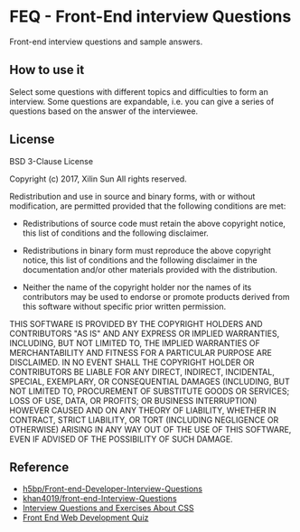 # FEQ - Front-End interview Questions

Front-end interview questions and sample answers.

## How to use it

Select some questions with different topics and difficulties to form an interview. Some questions are expandable, i.e. you can give a series of questions based on the answer of the interviewee.

## License

BSD 3-Clause License

Copyright (c) 2017, Xilin Sun
All rights reserved.

Redistribution and use in source and binary forms, with or without
modification, are permitted provided that the following conditions are met:

* Redistributions of source code must retain the above copyright notice, this
  list of conditions and the following disclaimer.

* Redistributions in binary form must reproduce the above copyright notice,
  this list of conditions and the following disclaimer in the documentation
  and/or other materials provided with the distribution.

* Neither the name of the copyright holder nor the names of its
  contributors may be used to endorse or promote products derived from
  this software without specific prior written permission.

THIS SOFTWARE IS PROVIDED BY THE COPYRIGHT HOLDERS AND CONTRIBUTORS "AS IS"
AND ANY EXPRESS OR IMPLIED WARRANTIES, INCLUDING, BUT NOT LIMITED TO, THE
IMPLIED WARRANTIES OF MERCHANTABILITY AND FITNESS FOR A PARTICULAR PURPOSE ARE
DISCLAIMED. IN NO EVENT SHALL THE COPYRIGHT HOLDER OR CONTRIBUTORS BE LIABLE
FOR ANY DIRECT, INDIRECT, INCIDENTAL, SPECIAL, EXEMPLARY, OR CONSEQUENTIAL
DAMAGES (INCLUDING, BUT NOT LIMITED TO, PROCUREMENT OF SUBSTITUTE GOODS OR
SERVICES; LOSS OF USE, DATA, OR PROFITS; OR BUSINESS INTERRUPTION) HOWEVER
CAUSED AND ON ANY THEORY OF LIABILITY, WHETHER IN CONTRACT, STRICT LIABILITY,
OR TORT (INCLUDING NEGLIGENCE OR OTHERWISE) ARISING IN ANY WAY OUT OF THE USE
OF THIS SOFTWARE, EVEN IF ADVISED OF THE POSSIBILITY OF SUCH DAMAGE.


## Reference

* [h5bp/Front-end-Developer-Interview-Questions](https://github.com/h5bp/Front-end-Developer-Interview-Questions)
* [khan4019/front-end-Interview-Questions](https://github.com/khan4019/front-end-Interview-Questions/blob/master/README.md)
* [Interview Questions and Exercises About CSS](https://css-tricks.com/interview-questions-css/)
* [Front End Web Development Quiz](http://davidshariff.com/quiz/)
